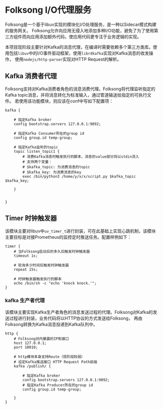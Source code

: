 # Folksong I/O代理服务

Folksong是一个基于libuv实现的模块化I/O处理服务，是一种以Sidecar模式构建的服务网关。
Folksong允许向应用无侵入地添加多种I/O功能，避免了为了使用第三方组件而向应用添加额外代码，使应用代码更专注于业务逻辑的实现。

本项目现阶段主要针对Kafka的消息代理，在编译时需要依赖多个第三方类库。使用包括`libuv`中的I/O事件驱动框架，使用`librdkafka`实现对Kafka消息的收发操作，
使用`nodejs/http-parser`实现对HTTP Request的解析。

## Kafka 消费者代理

Folksong支持对Kafka消费者角色的消息消费代理。Folksong将代理监听指定的Kafka topic消息，并将消息转化为标准输入，通过管道输送给指定的可执行文件。
若使用该功能模块，则应该在conf中写如下配置项：

```
kafka {

    # 指定Kafka broker
    config bootstrap.servers 127.0.0.1:9092;

    # 指定Kafka Consumer所在的group id
    config group.id temp-group;

    # 指定Kafka监听的topic
    topic listen_topic1 {
        # 消费Kafka消息时触发执行的脚本，消息的value部分将以stdin流入
        # 支持两个变量：
        # $kafka_topic: 为消费消息的topic
        # $kafka_key: 为消费消息的key
        exec /bin/python3 /home/y/x/x/script.py $kafka_topic $kafka_key;

    }


}
```

## Timer 时钟触发器

该模块主要对libuv中`uv_timer_t`进行封装，可在此基础上实现心跳机制，该模块主要目标是对接Prometheus的监控定时推送任务。配置样例如下：

```
timer {
    # 当Folksong启动后的多久后触发时钟触发器
    timeout 1s;

    # 轮询多少时间后触发时钟触发器
    repeat 15s;

    # 时钟触发器触发执行的脚本
    echo /bin/sh -c "echo 'knock knock.'";
}
```

### kafka 生产者代理

该模块主要实现Kafka生产者角色的消息发送过程的代理。Folksong对Kafka的发送过程进行封装，业务代码将以HTTP协议的方式发送给Folksong，
再由Folksong转换为Kafka消息投递到Kafka队列中。
```
http {
    # Folksong对内暴露的IP和接口
    host 127.0.0.1;
    port 10010;

    # http模块本身支持Route（现阶段较弱）
    # 设定Kafka推送接口 HTTP Request Path前缀
    kafka /publish/ {

        # 指定Kafka broker
        config bootstrap.servers 127.0.0.1:9092;
        # 指定Kafka Producer所在的group id
        config group.id temp-group;

    }
}
```
